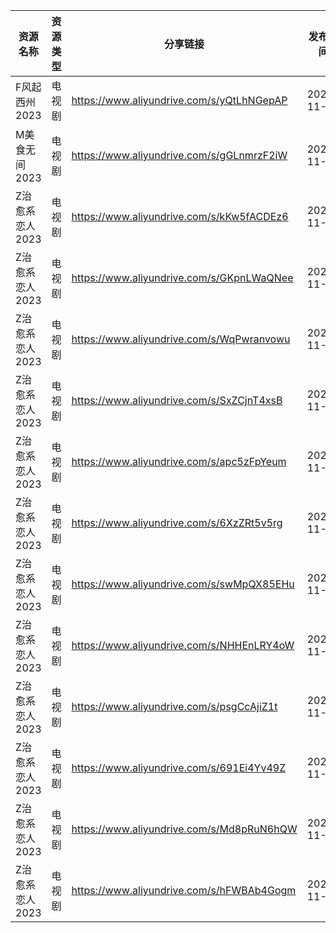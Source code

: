 | 资源名称       | 资源类型 | 分享链接                                      | 发布时间       |
| ---------- | ---- | ----------------------------------------- | ---------- |
| F风起西州2023  | 电视剧  | https://www.aliyundrive.com/s/yQtLhNGepAP | 2023-11-05 |
| M美食无间2023  | 电视剧  | https://www.aliyundrive.com/s/gGLnmrzF2iW | 2023-11-05 |
| Z治愈系恋人2023 | 电视剧  | https://www.aliyundrive.com/s/kKw5fACDEz6 | 2023-11-05 |
| Z治愈系恋人2023 | 电视剧  | https://www.aliyundrive.com/s/GKpnLWaQNee | 2023-11-05 |
| Z治愈系恋人2023 | 电视剧  | https://www.aliyundrive.com/s/WqPwranvowu | 2023-11-05 |
| Z治愈系恋人2023 | 电视剧  | https://www.aliyundrive.com/s/SxZCjnT4xsB | 2023-11-05 |
| Z治愈系恋人2023 | 电视剧  | https://www.aliyundrive.com/s/apc5zFpYeum | 2023-11-05 |
| Z治愈系恋人2023 | 电视剧  | https://www.aliyundrive.com/s/6XzZRt5v5rg | 2023-11-05 |
| Z治愈系恋人2023 | 电视剧  | https://www.aliyundrive.com/s/swMpQX85EHu | 2023-11-05 |
| Z治愈系恋人2023 | 电视剧  | https://www.aliyundrive.com/s/NHHEnLRY4oW | 2023-11-05 |
| Z治愈系恋人2023 | 电视剧  | https://www.aliyundrive.com/s/psgCcAjiZ1t | 2023-11-05 |
| Z治愈系恋人2023 | 电视剧  | https://www.aliyundrive.com/s/691Ei4Yv49Z | 2023-11-05 |
| Z治愈系恋人2023 | 电视剧  | https://www.aliyundrive.com/s/Md8pRuN6hQW | 2023-11-05 |
| Z治愈系恋人2023 | 电视剧  | https://www.aliyundrive.com/s/hFWBAb4Gogm | 2023-11-05 |
